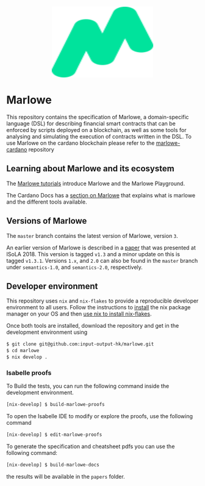 <p align="center">
  <img width="266" height="185" src="marlowe-logo.svg">
</p>

# Marlowe

This repository contains the specification of Marlowe, a domain-specific language (DSL) for describing financial smart contracts that can be enforced by scripts deployed on a blockchain, as well as some tools for analysing and simulating the execution of contracts written in the DSL. To use Marlowe on the cardano blockchain please refer to the [marlowe-cardano](https://github.com/input-output-hk/marlowe-cardano) repository

## Learning about Marlowe and its ecosystem

The [Marlowe tutorials](https://play.marlowe-finance.io/doc/marlowe/tutorials/index.html) introduce Marlowe and the Marlowe Playground.

The Cardano Docs has a [section on Marlowe](https://docs.cardano.org/marlowe/learn-about-marlowe) that explains what is marlowe and the different tools available.

## Versions of Marlowe

The `master` branch contains the latest version of Marlowe, version `3`.

An earlier version of Marlowe is described in a [paper](https://iohk.io/research/papers/#2WHKDRA8) that was presented at ISoLA 2018. This version is tagged `v1.3` and a minor update on this is tagged `v1.3.1`.
Versions `1.x`, and `2.0` can also be found in the `master` branch under `semantics-1.0`, and `semantics-2.0`, respectively.

## Developer environment

This repository uses `nix` and `nix-flakes` to provide a reproducible developer environment to all users. Follow the instructions to [install](https://nixos.org/download.html) the nix package manager on your OS and then [use nix to install nix-flakes](https://nixos.wiki/wiki/Flakes#Installing_flakes).

Once both tools are installed, download the repository and get in the development environment using

```bash
$ git clone git@github.com:input-output-hk/marlowe.git
$ cd marlowe
$ nix develop .
```

### Isabelle proofs

To Build the tests, you can run the following command inside the development environment.

```bash
[nix-develop] $ build-marlowe-proofs
```

To open the Isabelle IDE to modify or explore the proofs, use the following command

```bash
[nix-develop] $ edit-marlowe-proofs
```

To generate the specification and cheatsheet pdfs you can use the following command:
```bash
[nix-develop] $ build-marlowe-docs
```

the results will be available in the `papers` folder.
